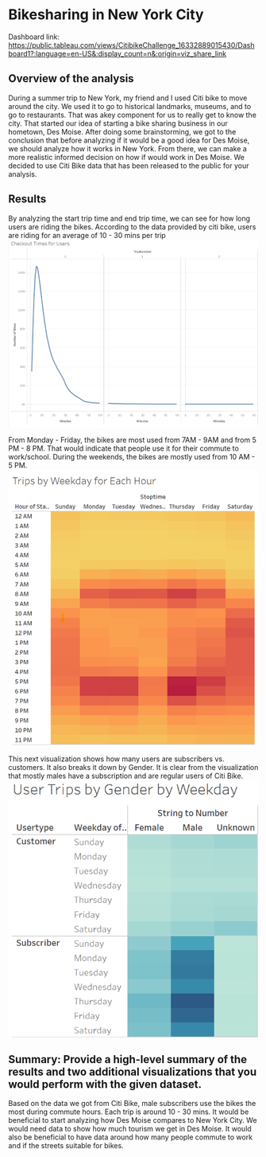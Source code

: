 # Bikesharing in New York City

Dashboard link: https://public.tableau.com/views/CitibikeChallenge_16332889015430/Dashboard1?:language=en-US&:display_count=n&:origin=viz_share_link

## Overview of the analysis

During a summer trip to New York, my friend and I used Citi bike to move around the city. We used it to go to historical landmarks, museums, and to go to restaurants. That was akey component for us to really get to know the city. That started our idea of starting a bike sharing business in our hometown, Des Moise. After doing some brainstorming, we got to the conclusion that before analyzing if it would be a good idea for Des Moise, we should analyze how it works in New York. From there, we can make a more realistic informed decision on how if would work in Des Moise. We decided to use Citi Bike data that has been released to the public for your analysis.

## Results
By analyzing the start trip time and end trip time, we can see for how long users are riding the bikes. According to the data provided by citi bike, users are riding for an average of 10 - 30 mins per trip
![Trip_Duration](checkout_times.png)

From Monday - Friday, the bikes are most used from 7AM - 9AM and from 5 PM - 8 PM. That would indicate that people use it for their commute to work/school. During the weekends, the bikes are mostly used from 10 AM - 5 PM. 
![Trip_Weekday](trips_by_weekday_hour.png)

This next visualization shows how many users are subscribers vs. customers. It also breaks it down by Gender. It is clear from the visualization that mostly males have a subscription and are regular users of Citi Bike. 
![Trip_Gender](trips_gender_week.png)


## Summary: Provide a high-level summary of the results and two additional visualizations that you would perform with the given dataset.
Based on the data we got from Citi Bike, male subscribers use the bikes the most during commute hours. Each trip is around 10 - 30 mins. 
It would be beneficial to start analyzing how Des Moise compares to New York City. We would need data to show how much tourism we get in Des Moise. It would also be beneficial to have data around how many people commute to work and if the streets suitable for bikes. 
